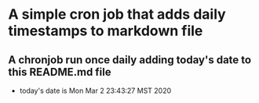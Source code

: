 A simple cron job that adds daily timestamps to markdown file
============================================================
## A chronjob run once daily adding today's date to this README.md file
* today's date is Mon Mar  2 23:43:27 MST 2020
